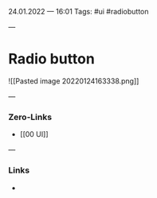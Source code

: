 24.01.2022 — 16:01
Tags: #ui #radiobutton

—
# Radio button

![[Pasted image 20220124163338.png]]

—
### Zero-Links
- [[00 UI]]

—
### Links
- 
